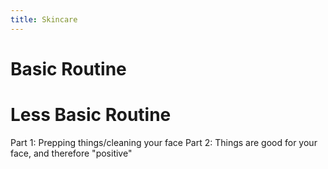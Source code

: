 ```yaml
---
title: Skincare
---
```


# Basic Routine

# Less Basic Routine
Part 1: Prepping things/cleaning your face
Part 2: Things are good for your face, and therefore "positive"
